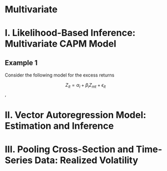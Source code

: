 # Multivariate

# I. Likelihood-Based Inference: Multivariate CAPM Model

## Example 1

Consider the following model for the excess returns 

$$Z_{it} = \alpha_i + \beta_i Z_{mt} + \epsilon_{it}$$,  


# II. Vector Autoregression Model: Estimation and Inference


# III. Pooling Cross-Section and Time-Series Data: Realized Volatility  

